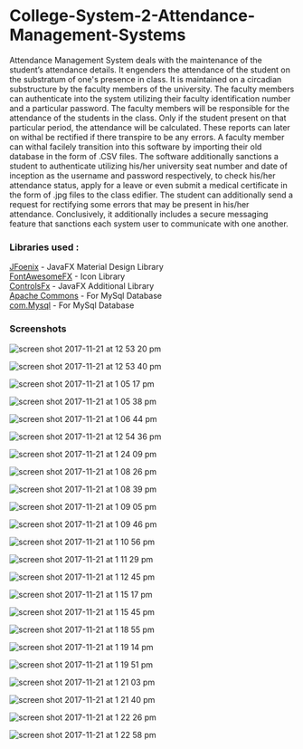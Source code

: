 # College-System-2-Attendance-Management-Systems
  Attendance Management System deals with the maintenance of the student’s attendance details. It engenders the attendance of the student on the substratum of one's presence in class. It is maintained on a circadian substructure by the faculty members of the university. The faculty members can authenticate into the system utilizing their faculty identification number and a particular password. The faculty members will be responsible for the attendance of the students in the class. Only if the student present on that particular period, the attendance will be calculated. These reports can later on withal be rectified if there transpire to be any errors. A faculty member can withal facilely transition into this software by importing their old database in the form of .CSV files. The software additionally sanctions a student to authenticate utilizing his/her university seat number and date of inception as the username and password respectively, to check his/her attendance status, apply for a leave or even submit a medical certificate in the form of .jpg  files to the class edifier. The student can additionally send a request for rectifying some errors that may be present in his/her attendance. Conclusively, it additionally includes a secure messaging feature that sanctions each system user to communicate with one another.


### Libraries used :

[JFoenix](https://github.com/jfoenixadmin/JFoenix) - JavaFX Material Design Library <br />
[FontAwesomeFX](https://bitbucket.org/Jerady/fontawesomefx) - Icon Library<br />
[ControlsFx](http://fxexperience.com/controlsfx/) - JavaFX Additional Library<br />
[Apache Commons](https://commons.apache.org/) - For MySql Database<br />
[com.Mysql](http://www.java2s.com/Code/Jar/c/Downloadcommysqljdbc515jar.htm) - For MySql Database<br />

### Screenshots
![screen shot 2017-11-21 at 12 53 20 pm](https://user-images.githubusercontent.com/32420868/33062818-9a75c86c-cec6-11e7-8068-39f45072b11a.png)

![screen shot 2017-11-21 at 12 53 40 pm](https://user-images.githubusercontent.com/32420868/33063165-b231d0d0-cec7-11e7-816f-0a0f79aa24ef.png)

![screen shot 2017-11-21 at 1 05 17 pm](https://user-images.githubusercontent.com/32420868/33063226-e0fd4688-cec7-11e7-9402-6d96cbe99ca8.png)

![screen shot 2017-11-21 at 1 05 38 pm](https://user-images.githubusercontent.com/32420868/33063227-e122fc48-cec7-11e7-8806-3b47302ea376.png)

![screen shot 2017-11-21 at 1 06 44 pm](https://user-images.githubusercontent.com/32420868/33063228-e15080d2-cec7-11e7-9ad4-0d7c80ea1af0.png)

![screen shot 2017-11-21 at 12 54 36 pm](https://user-images.githubusercontent.com/32420868/33063229-e1763dc2-cec7-11e7-8af5-0779c2630c00.png)

![screen shot 2017-11-21 at 1 24 09 pm](https://user-images.githubusercontent.com/32420868/33063267-ff4a4262-cec7-11e7-83c6-8d257daadea0.png)

![screen shot 2017-11-21 at 1 08 26 pm](https://user-images.githubusercontent.com/32420868/33063308-1ad36b08-cec8-11e7-8bb7-5b2814a8651e.png)

![screen shot 2017-11-21 at 1 08 39 pm](https://user-images.githubusercontent.com/32420868/33063309-1b0037d2-cec8-11e7-9e39-923abebac74a.png)

![screen shot 2017-11-21 at 1 09 05 pm](https://user-images.githubusercontent.com/32420868/33063310-1b2c9912-cec8-11e7-82ad-894b69c27d86.png)

![screen shot 2017-11-21 at 1 09 46 pm](https://user-images.githubusercontent.com/32420868/33063312-1b54abbe-cec8-11e7-8544-64d10fe7146a.png)

![screen shot 2017-11-21 at 1 10 56 pm](https://user-images.githubusercontent.com/32420868/33063313-1b90be06-cec8-11e7-89fb-a441c6d5fdad.png)

![screen shot 2017-11-21 at 1 11 29 pm](https://user-images.githubusercontent.com/32420868/33063314-1bba5770-cec8-11e7-8613-b67106e68b44.png)

![screen shot 2017-11-21 at 1 12 45 pm](https://user-images.githubusercontent.com/32420868/33063315-1be2bf1c-cec8-11e7-9e5d-1d23a9c5fa35.png)

![screen shot 2017-11-21 at 1 15 17 pm](https://user-images.githubusercontent.com/32420868/33063317-1c0c63b2-cec8-11e7-9398-058ad6aec5fb.png)

![screen shot 2017-11-21 at 1 15 45 pm](https://user-images.githubusercontent.com/32420868/33063323-1ffe99ea-cec8-11e7-96d1-39e3596cc379.png)

![screen shot 2017-11-21 at 1 18 55 pm](https://user-images.githubusercontent.com/32420868/33063364-47bc955e-cec8-11e7-9bcc-3551efebe63e.png)

![screen shot 2017-11-21 at 1 19 14 pm](https://user-images.githubusercontent.com/32420868/33063365-47e381aa-cec8-11e7-9db1-e806e9036a7c.png)

![screen shot 2017-11-21 at 1 19 51 pm](https://user-images.githubusercontent.com/32420868/33063366-480988fa-cec8-11e7-94e6-e71ea27c211c.png)

![screen shot 2017-11-21 at 1 21 03 pm](https://user-images.githubusercontent.com/32420868/33063367-483a3df6-cec8-11e7-9585-760089ae8734.png)

![screen shot 2017-11-21 at 1 21 40 pm](https://user-images.githubusercontent.com/32420868/33063369-4895d7ce-cec8-11e7-9149-869ddc812396.png)

![screen shot 2017-11-21 at 1 22 26 pm](https://user-images.githubusercontent.com/32420868/33063370-48bd926e-cec8-11e7-9d41-c124f76fbe68.png)

![screen shot 2017-11-21 at 1 22 58 pm](https://user-images.githubusercontent.com/32420868/33063372-48f58ade-cec8-11e7-80af-6407745b7891.png)
